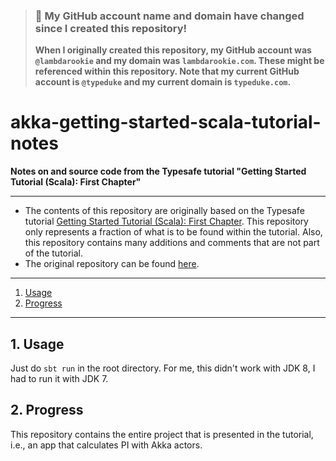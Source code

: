 > ### 🚨 My GitHub account name and domain have changed since I created this repository!
> **When I originally created this repository, my GitHub account was `@lambdarookie` and my domain was `lambdarookie.com`.
> These might be referenced within this repository.
> Note that my current GitHub account is `@typeduke` and my current domain is `typeduke.com`.**

# akka-getting-started-scala-tutorial-notes

**Notes on and source code from the Typesafe tutorial "Getting Started Tutorial (Scala): First Chapter"**

---

* The contents of this repository are originally based on the Typesafe tutorial [Getting Started Tutorial (Scala): First Chapter](http://doc.akka.io/docs/akka/2.0/intro/getting-started-first-scala.html).
  This repository only represents a fraction of what is to be found within the tutorial.
  Also, this repository contains many additions and comments that are not part of the tutorial.
* The original repository can be found [here](https://github.com/akka/akka/tree/master/akka-tutorials/akka-tutorial-first).

---

1. [Usage](#1-usage)
2. [Progress](#2-progress)

---

## 1. Usage

Just do `sbt run` in the root directory. For me, this didn't work with JDK 8, I had to run it with JDK 7.

## 2. Progress

This repository contains the entire project that is presented in the tutorial, i.e., an app that calculates PI with Akka actors.
